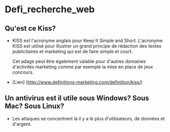 # Defi_recherche_web


## Qu'est ce Kiss?

* KISS est l'acronyme anglais pour Keep It Simple and Short.
  L'acronyme KISS est utilisé pour illustrer un grand principe de rédaction des textes publicitaires et marketing qui est de faire simple et court.

  Cet adage peut être également valable pour d'autres domaines d'activités marketing comme par exemple la mise en place de jeux concours.

* [Lien] (http://www.definitions-marketing.com/definition/kiss/)


## Un antivirus est il utile sous Windows? Sous Mac? Sous Linux?

* Les attaques se concentrent là il y a le plus d'utilisateurs, de données et d'argent.


